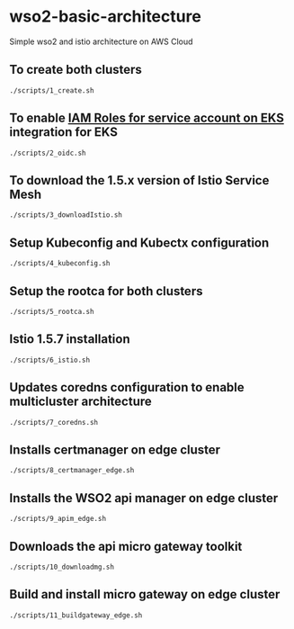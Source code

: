 # wso2-basic-architecture
Simple wso2 and istio architecture on AWS Cloud

## To create both clusters
```
./scripts/1_create.sh
```

## To enable [IAM Roles for service account on EKS](https://docs.aws.amazon.com/eks/latest/userguide/enable-iam-roles-for-service-accounts.html) integration for EKS
```
./scripts/2_oidc.sh
```

## To download the 1.5.x version of Istio Service Mesh
```
./scripts/3_downloadIstio.sh
```

## Setup Kubeconfig and Kubectx configuration
```
./scripts/4_kubeconfig.sh
```

## Setup the rootca for both clusters
```
./scripts/5_rootca.sh
```

## Istio 1.5.7 installation
```
./scripts/6_istio.sh
```

## Updates coredns configuration to enable multicluster architecture
```
./scripts/7_coredns.sh
```

## Installs certmanager on edge cluster
```
./scripts/8_certmanager_edge.sh
```

## Installs the WSO2 api manager on edge cluster
```
./scripts/9_apim_edge.sh
``` 

## Downloads the api micro gateway toolkit
```
./scripts/10_downloadmg.sh
```

## Build and install micro gateway on edge cluster
```
./scripts/11_buildgateway_edge.sh
```
